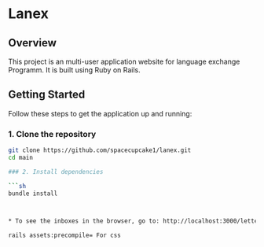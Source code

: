 # Lanex

## Overview

This project is an multi-user application website for language exchange Programm. It is built using Ruby on Rails.

## Getting Started

Follow these steps to get the application up and running:

### 1. Clone the repository

```sh
git clone https://github.com/spacecupcake1/lanex.git
cd main

### 2. Install dependencies

```sh
bundle install



* To see the inboxes in the browser, go to: http://localhost:3000/letter_opener

rails assets:precompile= For css
